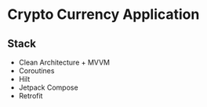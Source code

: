 # Crypto Currency Application
## Stack
* Clean Architecture + MVVM
* Coroutines
* Hilt
* Jetpack Compose
* Retrofit